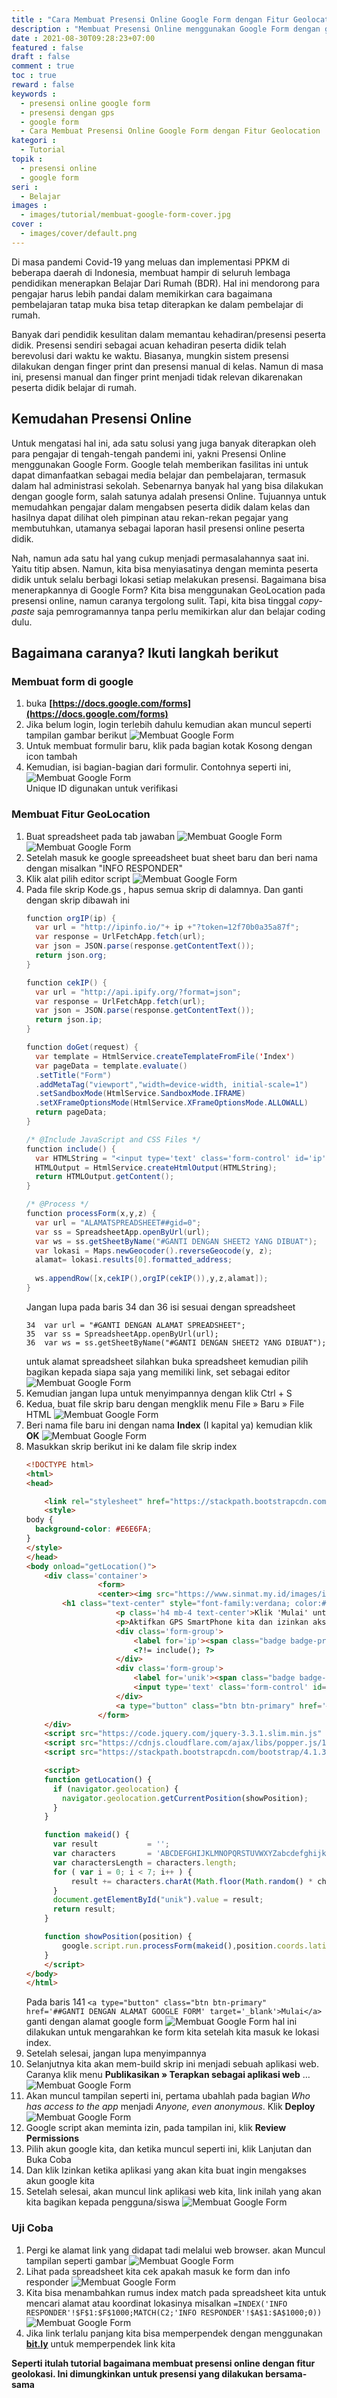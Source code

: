 ```yaml
---
title : "Cara Membuat Presensi Online Google Form dengan Fitur Geolocation"
description : "Membuat Presensi Online menggunakan Google Form dengan geolocation. Google telah memberikan fasilitas ini untuk dapat dimanfaatkan sebagai media belajar dan pembelajaran, termasuk dalam hal administrasi sekolah. Sebenarnya banyak hal yang bisa dilakukan dengan google form, salah satunya adalah presensi Online. Tujuannya untuk memudahkan pengajar dalam mengabsen peserta didik dalam kelas  dan hasilnya dapat dilihat oleh pimpinan atau rekan-rekan pegajar yang membutuhkan, utamanya sebagai laporan hasil presensi online peserta didik."
date : 2021-08-30T09:28:23+07:00
featured : false
draft : false
comment : true
toc : true
reward : false
keywords : 
  - presensi online google form
  - presensi dengan gps
  - google form
  - Cara Membuat Presensi Online Google Form dengan Fitur Geolocation
kategori : 
  - Tutorial
topik :
  - presensi online
  - google form
seri : 
  - Belajar
images : 
  - images/tutorial/membuat-google-form-cover.jpg
cover : 
  - images/cover/default.png
---
```

Di masa pandemi Covid-19 yang meluas dan implementasi PPKM di beberapa daerah di Indonesia, membuat hampir di seluruh lembaga pendidikan menerapkan Belajar Dari Rumah (BDR). Hal ini mendorong para pengajar harus lebih pandai dalam memikirkan cara bagaimana pembelajaran tatap muka bisa tetap diterapkan ke dalam pembelajar di rumah.

Banyak dari pendidik kesulitan dalam memantau kehadiran/presensi peserta didik. Presensi sendiri sebagai acuan kehadiran peserta didik telah berevolusi dari waktu ke waktu. Biasanya, mungkin sistem presensi dilakukan dengan finger print dan presensi manual di kelas. Namun di masa ini, presensi manual dan finger print menjadi tidak relevan dikarenakan peserta didik belajar di rumah.

## Kemudahan Presensi Online

Untuk mengatasi hal ini, ada satu solusi yang juga banyak diterapkan oleh para pengajar di tengah-tengah pandemi ini, yakni Presensi Online menggunakan Google Form. Google telah memberikan fasilitas ini untuk dapat dimanfaatkan sebagai media belajar dan pembelajaran, termasuk dalam hal administrasi sekolah. Sebenarnya banyak hal yang bisa dilakukan dengan google form, salah satunya adalah presensi Online. Tujuannya untuk memudahkan pengajar dalam mengabsen peserta didik dalam kelas  dan hasilnya dapat dilihat oleh pimpinan atau rekan-rekan pegajar yang membutuhkan, utamanya sebagai laporan hasil presensi online peserta didik.

Nah, namun ada satu hal yang cukup menjadi permasalahannya saat ini. Yaitu titip absen. Namun, kita bisa menyiasatinya dengan meminta peserta didik untuk selalu berbagi lokasi setiap melakukan presensi. Bagaimana bisa menerapkannya di Google Form? Kita bisa menggunakan GeoLocation pada presensi online, namun caranya tergolong sulit. Tapi, kita bisa tinggal *copy-paste* saja pemrogramannya tanpa perlu memikirkan alur dan belajar coding dulu.

## Bagaimana caranya? Ikuti langkah berikut
### Membuat form di google
1. buka **[https://docs.google.com/forms](https://docs.google.com/forms)**
2. Jika belum login, login terlebih dahulu kemudian akan muncul seperti tampilan gambar berikut
![Membuat Google Form](/images/tutorial/membuat-google-form.jpg)
3. Untuk membuat formulir baru, klik pada bagian kotak Kosong dengan icon tambah
4. Kemudian, isi bagian-bagian dari formulir. Contohnya seperti ini,
    \
    ![Membuat Google Form](/images/tutorial/membuat-google-form-2.png)
    \
    Unique ID digunakan untuk verifikasi

### Membuat Fitur GeoLocation
1. Buat spreadsheet pada tab jawaban
![Membuat Google Form](/images/tutorial/membuat-google-form-3.jpg)
![Membuat Google Form](/images/tutorial/membuat-google-form-4.jpg)
2. Setelah masuk ke google spreeadsheet buat sheet baru dan beri nama dengan misalkan "INFO RESPONDER"
3. Klik alat pilih editor script
![Membuat Google Form](/images/tutorial/membuat-google-form-5.jpg)
4. Pada file skrip Kode.gs , hapus semua skrip di dalamnya. Dan ganti dengan skrip dibawah ini
    ```java
    function orgIP(ip) {
      var url = "http://ipinfo.io/"+ ip +"?token=12f70b0a35a87f";
      var response = UrlFetchApp.fetch(url);
      var json = JSON.parse(response.getContentText());
      return json.org;
    }

    function cekIP() {
      var url = "http://api.ipify.org/?format=json";
      var response = UrlFetchApp.fetch(url);
      var json = JSON.parse(response.getContentText());
      return json.ip;
    }

    function doGet(request) {
      var template = HtmlService.createTemplateFromFile('Index')
      var pageData = template.evaluate()
      .setTitle("Form")
      .addMetaTag("viewport","width=device-width, initial-scale=1")
      .setSandboxMode(HtmlService.SandboxMode.IFRAME)
      .setXFrameOptionsMode(HtmlService.XFrameOptionsMode.ALLOWALL)
      return pageData;
    }

    /* @Include JavaScript and CSS Files */
    function include() {
      var HTMLString = "<input type='text' class='form-control' id='ip' value='"+ cekIP() +"' readonly>";
      HTMLOutput = HtmlService.createHtmlOutput(HTMLString);
      return HTMLOutput.getContent();
    }
    
    /* @Process */
    function processForm(x,y,z) {
      var url = "ALAMATSPREADSHEET##gid=0";
      var ss = SpreadsheetApp.openByUrl(url);
      var ws = ss.getSheetByName("#GANTI DENGAN SHEET2 YANG DIBUAT");
      var lokasi = Maps.newGeocoder().reverseGeocode(y, z);
      alamat= lokasi.results[0].formatted_address;
      
      ws.appendRow([x,cekIP(),orgIP(cekIP()),y,z,alamat]);
    }
    ```
    Jangan lupa pada baris 34 dan 36 isi sesuai dengan spreadsheet
    ```
    34  var url = "#GANTI DENGAN ALAMAT SPREADSHEET";
    35  var ss = SpreadsheetApp.openByUrl(url);
    36  var ws = ss.getSheetByName("#GANTI DENGAN SHEET2 YANG DIBUAT");
    ```
    untuk alamat spreadsheet silahkan buka spreadsheet kemudian pilih bagikan kepada siapa saja yang memiliki link, set sebagai editor 
    ![Membuat Google Form](/images/tutorial/membuat-google-form-6.jpg)
5. Kemudian jangan lupa untuk menyimpannya dengan klik Ctrl + S
6. Kedua, buat file skrip baru dengan mengklik menu File » Baru » File HTML
  ![Membuat Google Form](/images/tutorial/membuat-google-form-7.jpg)
7. Beri nama file baru ini dengan nama **Index** (I kapital ya) kemudian klik **OK**
  ![Membuat Google Form](/images/tutorial/membuat-google-form-8.jpg)
8. Masukkan skrip berikut ini ke dalam file skrip index
    ```HTML
    <!DOCTYPE html>
    <html>
    <head>
    
        <link rel="stylesheet" href="https://stackpath.bootstrapcdn.com/bootstrap/4.1.3/css/bootstrap.min.css" integrity="sha384-MCw98/SFnGE8fJT3GXwEOngsV7Zt27NXFoaoApmYm81iuXoPkFOJwJ8ERdknLPMO" crossorigin="anonymous">
        <style>
    body {
      background-color: #E6E6FA;
    }
    </style>
    </head>
    <body onload="getLocation()">
        <div class='container'>
                    <form>
                    <center><img src="https://www.sinmat.my.id/images/icon_math.svg" alt="Sinau Matematika"></center>
            <h1 class="text-center" style="font-family:verdana; color:#7D3C98;">ABSENSI Matematika SMA SINMAT</h1>
                        <p class='h4 mb-4 text-center'>Klik 'Mulai' untuk melanjutkan!!</p>
                        <p>Aktifkan GPS SmartPhone kita dan izinkan akses lokasi untuk mendapatkan unique id, silakan reload jika anda belum mengizinkan akses lokasi.</p>
                        <div class='form-group'>
                            <label for='ip'><span class="badge badge-primary">IP Address:</span></label>
                            <?!= include(); ?>
                        </div>
                        <div class='form-group'>
                            <label for='unik'><span class="badge badge-primary">Unique ID:</span></label><p>silahkan salin/tulis pada kerrtas unique id anda untuk proses verifikasi jawaban anda nanti/selanjutnya.</p>
                            <input type='text' class='form-control' id='unik' readonly required>
                        </div>
                        <a type="button" class="btn btn-primary" href='##GANTI DENGAN ALAMAT GOOGLE FORM' target='_blank'>Mulai</a>
                    </form>
        </div>
        <script src="https://code.jquery.com/jquery-3.3.1.slim.min.js" integrity="sha384-q8i/X+965DzO0rT7abK41JStQIAqVgRVzpbzo5smXKp4YfRvH+8abtTE1Pi6jizo" crossorigin="anonymous"></script>
        <script src="https://cdnjs.cloudflare.com/ajax/libs/popper.js/1.14.3/umd/popper.min.js" integrity="sha384-ZMP7rVo3mIykV+2+9J3UJ46jBk0WLaUAdn689aCwoqbBJiSnjAK/l8WvCWPIPm49" crossorigin="anonymous"></script>
        <script src="https://stackpath.bootstrapcdn.com/bootstrap/4.1.3/js/bootstrap.min.js" integrity="sha384-ChfqqxuZUCnJSK3+MXmPNIyE6ZbWh2IMqE241rYiqJxyMiZ6OW/JmZQ5stwEULTy" crossorigin="anonymous"></script>

        <script>
        function getLocation() {
          if (navigator.geolocation) {
            navigator.geolocation.getCurrentPosition(showPosition);
          }
        }

        function makeid() {
          var result           = '';
          var characters       = 'ABCDEFGHIJKLMNOPQRSTUVWXYZabcdefghijklmnopqrstuvwxyz0123456789';
          var charactersLength = characters.length;
          for ( var i = 0; i < 7; i++ ) {
              result += characters.charAt(Math.floor(Math.random() * charactersLength));          
          }
          document.getElementById("unik").value = result;
          return result;
        }

        function showPosition(position) {
            google.script.run.processForm(makeid(),position.coords.latitude,position.coords.longitude);
        }
        </script>
    </body>
    </html>
    ```
    Pada baris 141  `<a type="button" class="btn btn-primary" href='##GANTI DENGAN ALAMAT GOOGLE FORM' target='_blank'>Mulai</a>` ganti dengan alamat google form
    ![Membuat Google Form](/images/tutorial/membuat-google-form-9.jpg)
    hal ini dilakukan untuk mengarahkan ke form kita setelah kita masuk ke lokasi index.
9. Setelah selesai, jangan lupa menyimpannya
10. Selanjutnya kita akan mem-build skrip ini menjadi sebuah aplikasi web. Caranya klik menu **Publikasikan » Terapkan sebagai aplikasi web** … 
    ![Membuat Google Form](/images/tutorial/membuat-google-form-11.jpg)
11. Akan muncul tampilan seperti ini, pertama ubahlah pada bagian *Who has access to the app* menjadi *Anyone, even anonymous*. Klik **Deploy**
    ![Membuat Google Form](/images/tutorial/membuat-google-form-10.jpg)
12. Google script akan meminta izin, pada tampilan ini, klik **Review Permissions**
13. Pilih akun google kita, dan ketika muncul seperti ini, klik Lanjutan dan Buka Coba 
14. Dan klik Izinkan ketika aplikasi yang akan kita buat ingin mengakses akun google kita
15. Setelah selesai, akan muncul link aplikasi web kita, link inilah yang akan kita bagikan kepada pengguna/siswa
    ![Membuat Google Form](/images/tutorial/membuat-google-form-12.jpg)

### Uji Coba
1. Pergi ke alamat link yang didapat tadi melalui web browser. akan Muncul tampilan seperti gambar
    ![Membuat Google Form](/images/tutorial/membuat-google-form-13.jpg)
2. Lihat pada spreadsheet kita cek apakah masuk ke form dan info responder
    ![Membuat Google Form](/images/tutorial/membuat-google-form-15.jpg)
3. Kita bisa menambahkan rumus index match pada spreadsheet kita untuk mencari alamat atau koordinat lokasinya misalkan `=INDEX('INFO RESPONDER'!$F$1:$F$1000;MATCH(C2;'INFO RESPONDER'!$A$1:$A$1000;0))`
    ![Membuat Google Form](/images/tutorial/membuat-google-form-14.jpg)
4. Jika link terlalu panjang kita bisa memperpendek dengan menggunakan **[bit.ly](https://bit.ly)** untuk memperpendek link kita

**Seperti itulah tutorial bagaimana membuat presensi online dengan fitur geolokasi. Ini dimungkinkan untuk presensi yang dilakukan bersama-sama**
